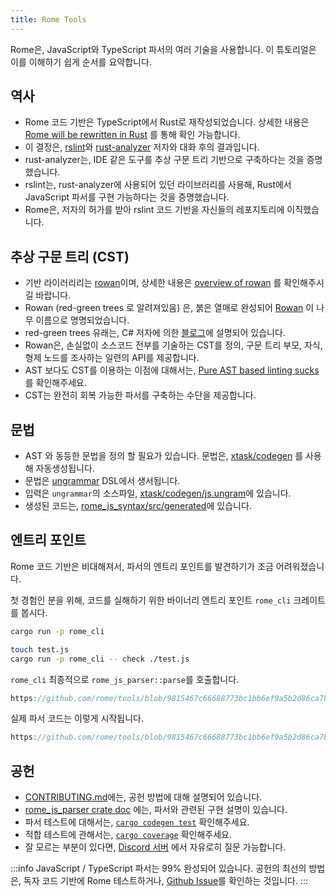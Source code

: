 ```yaml
---
title: Rome Tools
---
```


Rome은, JavaScript와 TypeScript 파서의 여러 기술을 사용합니다. 이 튜토리얼은 이를 이해하기 쉽게 순서를 요약합니다.

<!--truncate-->

## 역사

- Rome 코드 기반은 TypeScript에서 Rust로 재작성되었습니다. 상세한 내용은 [Rome will be rewritten in Rust](https://web.archive.org/web/20230401084626/https://rome.tools/blog/2021/09/21/rome-will-be-rewritten-in-rust/) 를 통해 확인 가능합니다.
- 이 결정은, [rslint](https://github.com/rslint/rslint)와 [rust-analyzer](https://github.com/rust-lang/rust-analyzer) 저자와 대화 후의 결과입니다.
- rust-analyzer는, IDE 같은 도구를 추상 구문 트리 기반으로 구축하다는 것을 증명했습니다.
- rslint는, rust-analyzer에 사용되어 있던 라이브러리를 사용해,  Rust에서 JavaScript 파서를 구현 가능하다는 것을 증명했습니다.
- Rome은, 저자의 허가를 받아 rslint 코드 기반을 자신들의 레포지토리에 이직했습니다.

## 추상 구문 트리 (CST)

- 기반 라이러리리는 [rowan](https://github.com/rust-analyzer/rowan)이며, 상세한 내용은 [overview of rowan](https://github.com/rust-lang/rust-analyzer/blob/master/docs/dev/syntax.md) 를 확인해주시길 바랍니다.
- Rowan (red-green trees 로 알려져있음) 은, 붉은 열매로 완성되어 [Rowan](https://en.wikipedia.org/wiki/Rowan) 이 나무 이름으로 명명되었습니다.
- red-green trees 유래는, C# 저자에 의한 [블로그](https://ericlippert.com/2012/06/08/red-green-trees/)에 설명되어 있습니다.
- Rowan은, 손실없이 소스코드 전부를 기술하는 CST를 정의, 구문 트리 부모, 자식, 형제 노드를 조사하는 일련의 API를 제공합니다.
- AST 보다도 CST를 이용하는 이점에 대해서는, [Pure AST based linting sucks](https://rdambrosio016.github.io/rust/2020/09/18/pure-ast-based-linting-sucks.html) 를 확인해주세요.
- CST는 완전히 회복 가능한 파서를 구축하는 수단을 제공합니다.

## 문법

- AST 와 동등한 문법을 정의 할 필요가 있습니다. 문법은, [xtask/codegen](https://github.com/rome/tools/tree/main/xtask/codegen) 를 사용해 자동생성됩니다.
- 문법은 [ungrammar](https://github.com/rust-analyzer/ungrammar) DSL에서 생서됩니다.
- 입력은 `ungrammar`의 소스파일, [xtask/codegen/js.ungram](https://github.com/rome/tools/blob/main/xtask/codegen/js.ungram)에 있습니다.
- 생성된 코드는,  [rome_js_syntax/src/generated](https://github.com/rome/tools/tree/main/crates/rome_js_syntax/src/generated)에 있습니다.

## 엔트리 포인트

Rome 코드 기반은 비대해져서, 파서의 엔트리 포인트를 발견하기가 조금 어려워졌습니다.

첫 경험인 분을 위해, 코드를 실해하기 위한 바이너리 엔트리 포인트 `rome_cli` 크레이트를 봅시다.

```bash
cargo run -p rome_cli

touch test.js
cargo run -p rome_cli -- check ./test.js
```

`rome_cli` 최종적으로 `rome_js_parser::parse`를 호출합니다.

```rust reference
https://github.com/rome/tools/blob/9815467c66688773bc1bb6ef9a5b2d86ca7b3682/crates/rome_js_parser/src/parse.rs#L178-L187
```

실제 파서 코드는 이렇게 시작됩니다.

```rust reference
https://github.com/rome/tools/blob/9815467c66688773bc1bb6ef9a5b2d86ca7b3682/crates/rome_js_parser/src/syntax/program.rs#L14-L17
```

## 공헌

- [CONTRIBUTING.md](https://github.com/rome/tools/blob/main/CONTRIBUTING.md)에는, 공헌 방법에 대해 설명되어 있습니다.
- [rome_js_parser crate doc](https://rome.github.io/tools/rome_js_parser/index.html) 에는, 파서와 관련된 구현 설명이 있습니다.
- 파서 테스트에 대해서는, [`cargo codegen test`](https://github.com/rome/tools/tree/main/xtask/codegen#cargo-codegen-test) 확인해주세요.
- 적합 테스트에 관해서는,  [`cargo coverage`](https://github.com/rome/tools/tree/main/xtask/coverage) 확인해주세요.
- 잘 모르는 부분이 있다면, [Discord 서버](https://discord.com/invite/rome) 에서 자유로히 질문 가능합니다.

:::info
JavaScript / TypeScript 파서는 99% 완성되어 있습니다. 공헌의 최선의 방법은, 독자 코드 기반에 Rome 테스트하거나, [Github Issue](https://github.com/rome/tools/issues)를 확인하는 것입니다.
:::
